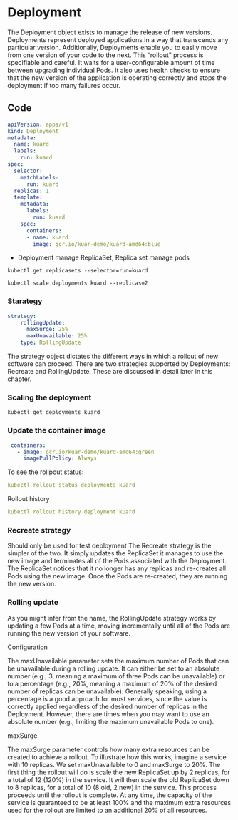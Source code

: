 # Deployment

The Deployment object exists to manage the release of new versions. Deployments represent deployed applications in a way that transcends any particular version. Additionally, Deployments enable you to easily move from one version of your code to the next. This “rollout” process is specifiable and careful. It waits for a user-configurable amount of time between upgrading individual Pods. It also uses health checks to ensure that the new version of the application is operating correctly and stops the deployment if too many failures occur.

## Code
```yaml
apiVersion: apps/v1
kind: Deployment
metadata:
  name: kuard
  labels:
    run: kuard
spec:
  selector:
    matchLabels:
      run: kuard
  replicas: 1
  template:
    metadata:
      labels:
        run: kuard
    spec:
      containers:
      - name: kuard
        image: gcr.io/kuar-demo/kuard-amd64:blue
```

- Deployment manage ReplicaSet, Replica set manage pods
```commandline
kubectl get replicasets --selector=run=kuard
``` 
```commandline
kubectl scale deployments kuard --replicas=2
```

### Starategy

```yaml
strategy:
    rollingUpdate:
      maxSurge: 25%
      maxUnavailable: 25%
    type: RollingUpdate
```

The strategy object dictates the different ways in which a rollout of new software can proceed. There are two strategies supported by Deployments: Recreate and RollingUpdate. These are discussed in detail later in this chapter.

### Scaling the deployment

```commandline
kubectl get deployments kuard
```

### Update the container image

```yaml
 containers:
   - image: gcr.io/kuar-demo/kuard-amd64:green
     imagePullPolicy: Always
```

To see the rollpout status:

```yaml
kubectl rollout status deployments kuard
```

Rollout history
```yaml
kubectl rollout history deployment kuard
```

### Recreate strategy
Should only be used for test deployment
The Recreate strategy is the simpler of the two. It simply updates the ReplicaSet it manages to use the new image and terminates all of the Pods associated with the Deployment. The ReplicaSet notices that it no longer has any replicas and re-creates all Pods using the new image. Once the Pods are re-created, they are running the new version.

### Rolling update

As you might infer from the name, the RollingUpdate strategy works by updating a few Pods at a time, moving incrementally until all of the Pods are running the new version of your software.

Configuration

The maxUnavailable parameter sets the maximum number of Pods that can be unavailable during a rolling update. It can either be set to an absolute number (e.g., 3, meaning a maximum of three Pods can be unavailable) or to a percentage (e.g., 20%, meaning a maximum of 20% of the desired number of replicas can be unavailable). Generally speaking, using a percentage is a good approach for most services, since the value is correctly applied regardless of the desired number of replicas in the Deployment. However, there are times when you may want to use an absolute number (e.g., limiting the maximum unavailable Pods to one).

maxSurge

The maxSurge parameter controls how many extra resources can be created to achieve a rollout. To illustrate how this works, imagine a service with 10 replicas. We set maxUnavailable to 0 and maxSurge to 20%. The first thing the rollout will do is scale the new ReplicaSet up by 2 replicas, for a total of 12 (120%) in the service. It will then scale the old ReplicaSet down to 8 replicas, for a total of 10 (8 old, 2 new) in the service. This process proceeds until the rollout is complete. At any time, the capacity of the service is guaranteed to be at least 100% and the maximum extra resources used for the rollout are limited to an additional 20% of all resources.